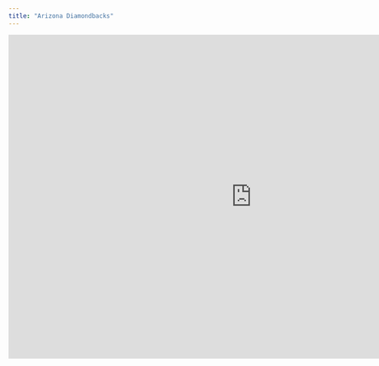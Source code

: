 ```yaml
---
title: "Arizona Diamondbacks"
---
```


<iframe id="igraph" scrolling="no" style="border:none;" seamless="seamless" src="https://fancygama.github.io/ss_plots/ARI.html" height="640" width="960"></iframe>